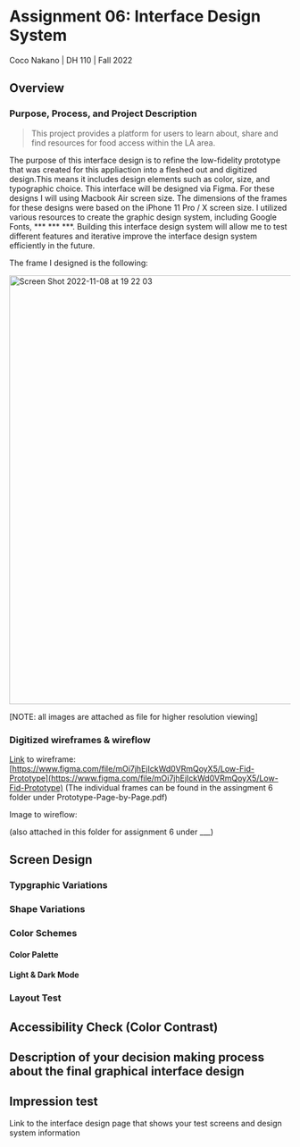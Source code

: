 # Assignment 06: Interface Design System

Coco Nakano | DH 110 | Fall 2022

## Overview

### Purpose, Process, and Project Description
>This project provides a platform for users to learn about, share and find resources for food access within the LA area.

The purpose of this interface design is to refine the low-fidelity prototype that was created for this appliaction into a fleshed out and digitized design.This means it includes design elements such as color, size, and typographic choice. This interface will be designed via Figma. For these designs I will using Macbook Air screen size. The dimensions of the frames for these designs were based on the iPhone 11 Pro / X screen size. I utilized various resources to create the graphic design system, including Google Fonts, *** *** ***. Building this interface design system will allow me to test different features and iterative improve the interface design system efficiently in the future.

The frame I designed is the following:

<img width="768" alt="Screen Shot 2022-11-08 at 19 22 03" src="https://user-images.githubusercontent.com/56706104/200730852-dbce12b0-5633-4c6a-a9da-af5fc5150d66.png">

[NOTE: all images are attached as file for higher resolution viewing]

### Digitized wireframes & wireflow

[Link](https://www.figma.com/file/mOi7jhEjIckWd0VRmQoyX5/Low-Fid-Prototype) to wireframe: [https://www.figma.com/file/mOi7jhEjIckWd0VRmQoyX5/Low-Fid-Prototype](https://www.figma.com/file/mOi7jhEjIckWd0VRmQoyX5/Low-Fid-Prototype)
(The individual frames can be found in the assingment 6 folder under Prototype-Page-by-Page.pdf)

Image to wireflow:

(also attached in this folder for assignment 6 under ___)

## Screen Design

### Typgraphic Variations

### Shape Variations

### Color Schemes

#### Color Palette

#### Light & Dark Mode

### Layout Test

## Accessibility Check (Color Contrast)

## Description of your decision making process about the final graphical interface design

## Impression test


Link to the interface design page that shows your test screens and design system information
